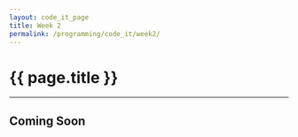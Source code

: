```yaml
---
layout: code_it_page
title: Week 2
permalink: /programming/code_it/week2/
---
```


# <i class="fa fa-code fa-fw fa-lg fa-left"></i>{{ page.title }}

---

## Coming Soon